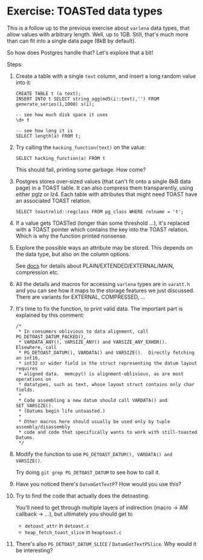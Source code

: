 Exercise: TOASTed data types
============================

This is a follow up to the previous exercise about `varlena` data types,
that allow values with arbitrary length. Well, up to 1GB. Still, that's
much more than can fit into a single data page (8kB by default).

So how does Postgres handle that? Let's explore that a bit!

Steps:

1. Create a table with a single `text` column, and insert a long random
   value into it:

   ```
   CREATE TABLE t (a text);
   INSERT INTO t SELECT string_agg(md5(i::text),'') FROM generate_series(1,1000) s(i);

   -- see how much disk space it uses
   \d+ t

   -- see how long it is
   SELECT length(a) FROM t;
   ```

2. Try calling the `hacking_function(text)` on the value:

   ```
   SELECT hacking_function(a) FROM t
   ```

   This should fail, printing some garbage. How come?

3. Postgres stores over-sized values (that can't fit onto a single 8kB
   data page) in a TOAST table. It can also compress them transparently,
   using either pglz or lz4. Each table with attributes that might need
   TOAST have an associated TOAST relation.

   ```
   SELECT toastrelid::regclass FROM pg_class WHERE relname = 't';
   ```

4. If a value gets TOASTed (longer than some threshold ...), it's replaced
   with a TOAST pointer which contains the key into the TOAST relation.
   Which is why the function printed nonsense.

5. Explore the possible ways an attribute may be stored. This depends on
   the data type, but also on the column options.

   See [docs](https://www.postgresql.org/docs/current/storage-toast.html) for
   details about PLAIN/EXTENDED/EXTERNAL/MAIN, compression etc.

6. All the details and macros for accessing `varlena` types are in `varatt.h`
   and you can see how it maps to the storage features we just discussed.
   There are variants for EXTERNAL, COMPRESSED, ...

7. It's time to fix the function, to print valid data. The important part
   is explained by this comment:
   
   ```
   /*
    * In consumers oblivious to data alignment, call PG_DETOAST_DATUM_PACKED(),
    * VARDATA_ANY(), VARSIZE_ANY() and VARSIZE_ANY_EXHDR().  Elsewhere, call
    * PG_DETOAST_DATUM(), VARDATA() and VARSIZE().  Directly fetching an int16,
    * int32 or wider field in the struct representing the datum layout requires
    * aligned data.  memcpy() is alignment-oblivious, as are most operations on
    * datatypes, such as text, whose layout struct contains only char fields.
    *
    * Code assembling a new datum should call VARDATA() and SET_VARSIZE().
    * (Datums begin life untoasted.)
    *
    * Other macros here should usually be used only by tuple assembly/disassembly
    * code and code that specifically wants to work with still-toasted Datums.
    */
   ```

8. Modify the function to use `PG_DETOAST_DATUM(), VARDATA() and VARSIZE()`.

   Try doing `git grep PG_DETOAST_DATUM` to see how to call it.

9. Have you noticed there's `DatumGetTextP`? How would you use this?

10. Try to find the code that actually does the detoasting.

    You'll need to get through multiple layers of indirection
    (macro -> AM callback -> ...), but ultimately you should get to
    
    * `detoast_attr` in `detoast.c`
    * `heap_fetch_toast_slice` in `heaptoast.c`

11. There's also `PG_DETOAST_DATUM_SLICE` / `DatumGetTextPSlice`. Why
    would it be interesting?
